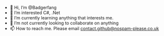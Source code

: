 - 👋 Hi, I’m @Badgerfang
- 👀 I’m interested C#, .Net
- 🌱 I’m currently learning anything that interests me.
- 💞️ I’m not currently looking to collaborate on anything
- 📫 How to reach me. Please email contact.github@nospam-please.co.uk

<!---
Badgerfang/Badgerfang is a ✨ special ✨ repository because its `README.md` (this file) appears on your GitHub profile.
You can click the Preview link to take a look at your changes.
--->
